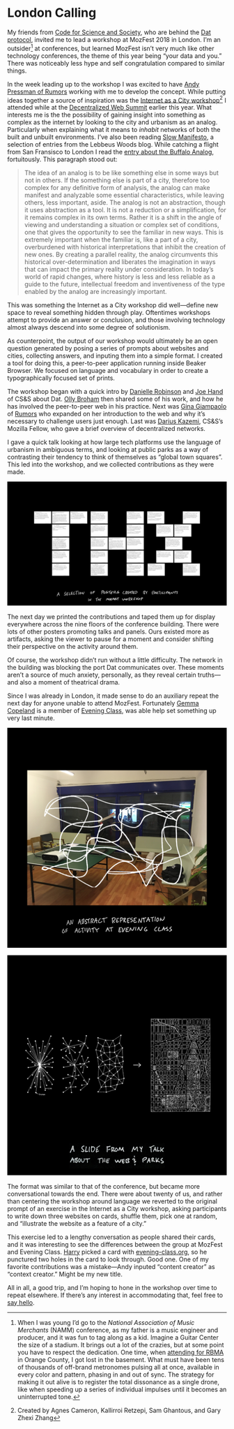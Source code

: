 # London Calling

My friends from [Code for Science and Society](https://codeforscience.org), who are behind the [Dat protocol](http://datproject.org), invited me to lead a workshop at MozFest 2018 in London. I’m an outsider[^1] at conferences, but learned MozFest isn’t very much like other technology conferences, the theme of this year being “your data and you.” There was noticeably less hype and self congratulation compared to similar things.

<!-- more -->

In the week leading up to the workshop I was excited to have [Andy Pressman of Rumors](https://rumo.rs) working with me to develop the concept. While putting ideas together a source of inspiration was the [Internet as a City workshop](https://internetas.city)[^2] I attended while at the [Decentralized Web Summit](/entries/2018-08-05-decentralized-web-summit) earlier this year. What interests me is the the possibility of gaining insight into something as complex as the internet by looking to the city and urbanism as an analog. Particularly when explaining what it means to *inhabit* networks of both the built and unbuilt environments. I’ve also been reading [Slow Manifesto](https://www.papress.com/html/product.details.dna?isbn=9781616893347), a selection of entries from the Lebbeus Woods blog. While catching a flight from San Fransisco to London I read the [entry about the Buffalo Analog](https://lebbeuswoods.wordpress.com/2009/05/15/as401-buffalo-analog/), fortuitously. This paragraph stood out:

> The idea of an analog is to be like something else in some ways but not in others. If the something else is part of a city, therefore too complex for any definitive form of analysis, the analog can make manifest and analyzable some essential characteristics, while leaving others, less important, aside. The analog is not an abstraction, though it uses abstraction as a tool. It is not a reduction or a simplification, for it remains complex in its own terms. Rather it is a shift in the angle of viewing and understanding a situation or complex set of conditions, one that gives the opportunity to see the familiar in new ways. This is extremely important when the familiar is, like a part of a city, overburdened with historical interpretations that inhibit the creation of new ones. By creating a parallel reality, the analog circumvents this historical over-determination and  liberates the imagination in ways that can impact the primary reality under consideration. In today’s world of rapid changes, where history is less and less reliable as a guide to the future, intellectual freedom and inventiveness of the type enabled by the analog are increasingly important.

This was something the Internet as a City workshop did well—define new space to reveal something hidden through play. Oftentimes workshops attempt to provide an answer or conclusion, and those involving technology almost always descend into some degree of solutionism.

As counterpoint, the output of our workshop would ultimately be an open question generated by posing a series of prompts about websites and cities, collecting answers, and inputing them into a simple format. I created a tool for doing this, a peer-to-peer application running inside Beaker Browser. We focused on language and vocabulary in order to create a typographically focused set of prints.

The workshop began with a quick intro by [Danielle Robinson](http://www.daniellecrobinson.com) and [Joe Hand](https://jhand.space) of CS&S about Dat. [Olly Broham](https://ollybromham.com) then shared some of his work, and how he has involved the peer-to-peer web in his practice. Next was [Gina Giampaolo](https://whoisgina.com) of [Rumors](https://rumo.rs) who expanded on her introduction to the web and why it’s necessary to challenge users just enough. Last was [Darius Kazemi](http://tinysubversions.com), CS&S’s Mozilla Fellow, who gave a brief overview of decentralized networks.

I gave a quick talk looking at how large tech platforms use the language of urbanism in ambiguous terms, and looking at public parks as a way of contrasting their tendency to think of themselves as “global town squares”. This led into the workshop, and we collected contributions as they were made.

![c:1/-1 r:56.25](posters-collage.jpg)

The next day we printed the contributions and taped them up for display everywhere across the nine floors of the conference building. There were lots of other posters promoting talks and panels. Ours existed more as artifacts, asking the viewer to pause for a moment and consider shifting their perspective on the activity around them. 

Of course, the workshop didn’t run without a little difficulty. The network in the building was blocking the port Dat communicates over. These moments aren’t a source of much anxiety, personally, as they reveal certain truths—and also a moment of theatrical drama.

Since I was already in London, it made sense to do an auxiliary repeat the next day for anyone unable to attend MozFest. Fortunately [Gemma Copeland](http://gemmacope.land) is a member of [Evening Class](https://evening-class.org), was able help set something up very last minute.

![c:1/7 r:100](evening-class-ig_100.jpg)

![c:7/13 r:100](ig-parks_100.jpg)

The format was similar to that of the conference, but became more conversational towards the end. There were about twenty of us, and rather than centering the workshop around language we reverted to the original prompt of an exercise in the Internet as a City workshop, asking participants to write down three websites on cards, shuffle them, pick one at random, and “illustrate the website as a feature of a city.”

This exercise led to a lengthy conversation as people shared their cards, and it was interesting to see the differences between the group at MozFest and Evening Class. [Harry](https://lachenmayer.me) picked a card with [evening-class.org](https://evening-class.org), so he punctured two holes in the card to look through. Good one. One of my favorite contributions was a mistake—Andy inputed “content creator” as “context creator.” Might be my new title.

All in all, a good trip, and I’m hoping to hone in the workshop over time to repeat elsewhere. If there’s any interest in accommodating that, feel free to [say hello](mailto:contact@jon-kyle.com).

[^1]: When I was young I’d go to the *National Association of Music Merchants* (NAMM) conference, as my father is a music engineer and producer, and it was fun to tag along as a kid. Imagine a Guitar Center the size of a stadium. It brings out a lot of the crazies, but at some point you have to respect the dedication. One time, when [attending for RBMA](http://daily.redbullmusicacademy.com/#!/2013/01/namm-2013-anenon) in Orange County, I got lost in the basement. What must have been tens of thousands of off-brand metronomes pulsing all at once, available in every color and pattern, phasing in and out of sync. The strategy for making it out alive is to register the total dissonance as a single drone, like when speeding up a series of individual impulses until it becomes an uninterrupted tone.
[^2]: Created by Agnes Cameron, Kallirroi Retzepi, Sam Ghantous, and Gary Zhexi Zhang